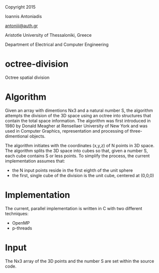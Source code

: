 Copyright 2015

Ioannis Antoniadis

<antoniii@auth.gr>

Aristotle University of Thessaloniki, Greece

Department of Electrical and Computer Engineering

# octree-division
Octree spatial division

# Algorithm
Given an array with dimentions Nx3 and a natural number S, the algorithm attempts the division of the 3D space using an octree into structures that contain the total space information. The algorithm was first introduced in 1980 by Donald Meagher at Rensellaer University of New York and was used in Computer Graphics, representation and processing of three-dimentional objects.

The algorithm initiates with the coordinates (x,y,z) of N points in 3D space. The algorithm splits the 3D space into cubes so that, given a number S, each cube contains S or less points. To simplify the process, the current implementation assumes that:
* the N input points reside in the first eighth of the unit sphere
* the first, single cube of the division is the unit cube, centered at (0,0,0)

# Implementation
The current, parallel implementation is written in C with two different techniques:
* OpenMP
* p-threads

# Input
The Nx3 array of the 3D points and the number S are set within the source code.

